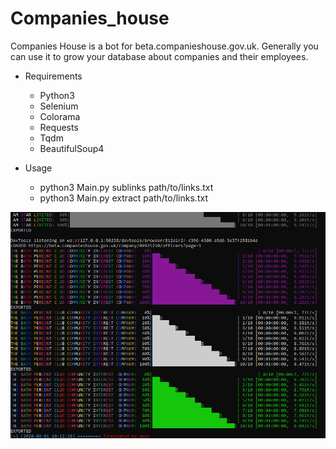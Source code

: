 # Companies_house
Companies House is a bot for beta.companieshouse.gov.uk.
Generally you can use it to grow your database about companies and their employees.

* Requirements
  * Python3 
  * Selenium
  * Colorama
  * Requests
  * Tqdm
  * BeautifulSoup4
 
* Usage
  * python3 Main.py sublinks path/to/links.txt
  * python3 Main.py extract path/to/links.txt

![alt text](Screen.png)
